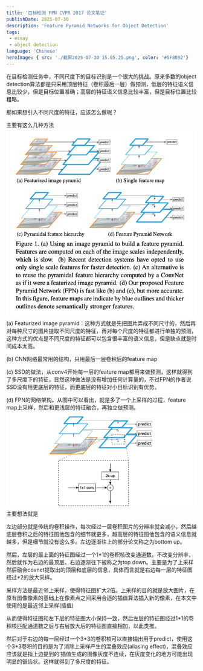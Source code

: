 ```yaml
---
title: '目标检测 FPN CVPR 2017 论文笔记'
publishDate: 2025-07-30
description: 'Feature Pyramid Networks for Object Detection'
tags:
 - essay
 - object detection
language: 'Chinese'
heroImage: { src: './截屏2025-07-30 15.05.25.png', color: '#5F8B92'}
---
```



在目标检测任务中，不同尺度下的目标识别是一个很大的挑战。原来多数的object detection算法都是只采用顶层特征（卷积最后一层）做预测，低层的特征语义信息比较少，但是目标位置准确；高层的特征语义信息比较丰富，但是目标位置比较粗略。

那如果想引入不同尺度的特征，应该怎么做呢？

主要有这么几种方法
![alt text](./截屏2025-07-30%2015.03.22.png)
(a) Featurized image pyramid：这种方式就是先把图片弄成不同尺寸的，然后再对每种尺寸的图片提取不同尺度的特征，再对每个尺度的特征都进行单独的预测，这种方式的优点是不同尺度的特征都可以包含很丰富的语义信息，但是缺点就是时间成本太高。

(b) CNN网络最常用的结构，只用最后一层卷积后的feature map

(c) SSD的做法，从conv4开始每一层的feature map都用来做预测，这样就得到了多尺度下的特征，显然这种做法是没有增加任何计算量的，不过FPN的作者说SSD没有用更底层的特征，而更底层的特征对小目标识别有优势。

(d) FPN的网络架构。从图中可以看出，就是多了一个上采样的过程，feature map上采样，然后和更浅层的特征融合，再独立做预测。
![alt text](./截屏2025-07-30%2015.05.25.png)
主要想法就是

左边部分就是传统的卷积操作，每次经过一层卷积图片的分辨率就会减小，然后越底层卷积之后的特征图他包含的细节就更多，越高层的特征图他包含的语义信息就越多，但是细节就没有这么多。左边逐渐往上的部分论文称之为bottom up。

然后，左层的最上面的特征图经过一个1\*1的卷积核改变通道数，不改变分辨率，然后就作为右边的最顶层。右边逐渐往下被称之为top down。主要是为了上采样然后融合covnet提取出的顶层和底层的信息，具体而言就是右边每一层的特征图经过\*2的放大采样。

采样方法是最近邻上采样，使得特征图扩大2倍。上采样的目的就是放大图片，在原有图像像素的基础上在像素点之间采用合适的插值算法插入新的像素，在本文中使用的是最近邻上采样(插值)

从而使得特征图和左下层的特征图大小保持一致，然后左层的特征图经过1\*1的卷积核匹配通道数之后与右层放大后的特征图直接相加，以此类推。

然后对于右边的每一层经过一个3\*3的卷积核可以直接输出用于predict，使用这个3\*3卷积的目的是为了消除上采样产生的混叠效应(aliasing effect)，混叠效应应该就是指上边提到的‘插值生成的图像灰度不连续，在灰度变化的地方可能出现明显的锯齿状。这样就得到了多尺度的特征。


